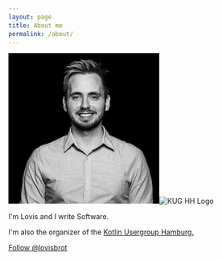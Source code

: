 ```yaml
---
layout: page
title: About me
permalink: /about/
---
```

![Lovis](assets/Lovis_Moeller_small.png)![KUG HH Logo](https://secure.meetupstatic.com/photos/event/c/e/5/1/highres_462532817.jpeg)

I'm Lovis and I write Software.

I'm also the organizer of the [Kotlin Usergroup Hamburg.](https://www.meetup.com/de-DE/Kotlin-User-Group-Hamburg/)

<a href="https://twitter.com/lovisbrot" class="twitter-follow-button" data-show-count="false" data-size="large">Follow @lovisbrot</a>

<script>!function(d,s,id){var js,fjs=d.getElementsByTagName(s)[0],p=/^http:/.test(d.location)?'http':'https';if(!d.getElementById(id)){js=d.createElement(s);js.id=id;js.src=p+'://platform.twitter.com/widgets.js';fjs.parentNode.insertBefore(js,fjs);}}(document, 'script', 'twitter-wjs');</script>
